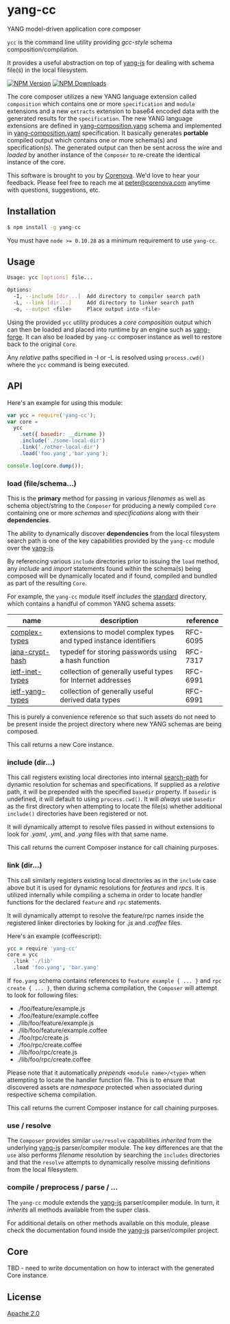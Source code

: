 # yang-cc 

YANG model-driven application core composer

`ycc` is the command line utility providing *gcc-style* schema
composition/compilation.

It provides a useful abstraction on top of
[yang-js](http://github.com/saintkepha/yang-js) for dealing with
schema file(s) in the local filesystem.

  [![NPM Version][npm-image]][npm-url]
  [![NPM Downloads][downloads-image]][downloads-url]

The core composer utilizes a new YANG language extension called
`composition` which contains one or more `specification` and `module`
extensions and a new `extracts` extension to base64 encoded data with
the generated results for the `specification`.  The new YANG language
extensions are defined in
[yang-composition.yang](./yang-composition.yang) schema and
implemented in [yang-composition.yaml](./yang-composition.yaml)
specification. It basically generates **portable** compiled output
which contains one or more schema(s) and specification(s). The
generated output can then be sent across the wire and *loaded* by
another instance of the `Composer` to re-create the identical instance
of the core.

This software is brought to you by
[Corenova](http://www.corenova.com).  We'd love to hear your feedback.
Please feel free to reach me at <peter@corenova.com> anytime with
questions, suggestions, etc.

## Installation
```bash
$ npm install -g yang-cc
```
You must have `node >= 0.10.28` as a minimum requirement to use
`yang-cc`.

## Usage
```bash
Usage: ycc [options] file...

Options:
  -I, --include [dir...]  Add directory to compiler search path
  -L, --link [dir...]     Add directory to linker search path
  -o, --output <file>     Place output into <file>
```

Using the provided `ycc` utility produces a *core composition* output
which can then be loaded and placed into runtime by an engine such as
[yang-forge](https://github.com/corenova/yang-forge).  It can also be
loaded by `yang-cc` composer instance as well to restore back to the
original `Core`.

Any *relative* paths specified in -I or -L is resolved using
`process.cwd()` where the `ycc` command is being executed.

## API

Here's an example for using this module:

```js
var ycc = require('yang-cc');
var core = 
  ycc
    .set({ basedir: __dirname })
    .include('./some-local-dir')
    .link('./other-local-dir')
    .load('foo.yang','bar.yang');

console.log(core.dump());
```

### load (file/schema...)

This is the **primary** method for passing in various *filenames* as
well as schema object/string to the `Composer` for producing a newly
compiled `Core` containing one or more *schemas* and *specifications*
along with their **dependencies**.

The ability to dynamically discover **dependencies** from the local
filesystem search path is one of the key capabilities provided by the
`yang-cc` module over the
[yang-js](https://github.com/saintkepha/yang-js).

By referencing various `include` directories prior to issuing the
`load` method, any *include* and *import* statements found within
the schema(s) being composed will be dynamically located and if found,
compiled and bundled as part of the resulting `Core`.

For example, the `yang-cc` module itself *includes* the
[standard](./standard) directory, which contains a handful of common
YANG schema assets:

name | description | reference
--- | --- | ---
[complex-types](standard/complex-types.yang) | extensions to model complex types and typed instance identifiers | RFC-6095
[iana-crypt-hash](standard/iana-crypt-hash.yang) | typedef for storing passwords using a hash function | RFC-7317
[ietf-inet-types](standard/ietf-inet-types.yang) | collection of generally useful types for Internet addresses | RFC-6991
[ietf-yang-types](standard/ietf-yang-types.yang) | collection of generally useful derived data types | RFC-6991

This is purely a convenience reference so that such assets do not need
to be present inside the project directory where new YANG schemas are
being composed.

This call returns a new Core instance.

### include (dir...)

This call registers existing local directories into internal
[search-path](https://github.com/saintkepha/search-path) for dynamic
resolution for schemas and specifications. If supplied as a *relative*
path, it will be prepended with the specified `basedir` property.  If
`basedir` is undefined, it will default to using `process.cwd()`.  It
will *always* use `basedir` as the first directory when attempting to
locate the file(s) whether additional `include()` directories have
been registered or not.

It will dynamically attempt to resolve files passed in without
extensions to look for *.yaml*, *.yml*, and *.yang* files with that
same name.

This call returns the current Composer instance for call chaining
purposes.

### link (dir...)

This call similarly registers existing local directories as in the
`include` case above but it is used for dynamic resolutions for
*features* and *rpcs*.  It is utilized internally while compiling a
schema in order to locate handler functions for the declared `feature`
and `rpc` statements.

It will dynamically attempt to resolve the feature/rpc names inside
the registered linker directories by looking for *.js* and *.coffee*
files.

Here's an example (coffeescript):
```coffeescript
ycc = require 'yang-cc'
core = ycc
  .link './lib'
  .load 'foo.yang', 'bar.yang'
```

If `foo.yang` schema contains references to `feature example { ... }`
and `rpc create { ... }`, then during schema compilation, the
`Composer` will attempt to look for following files:

- ./foo/feature/example.js
- ./foo/feature/example.coffee
- ./lib/foo/feature/example.js
- ./lib/foo/feature/example.coffee
- ./foo/rpc/create.js
- ./foo/rpc/create.coffee
- ./lib/foo/rpc/create.js
- ./lib/foo/rpc/create.coffee

Please note that it automatically *prepends* `<module name>/<type>` when
attempting to locate the handler function file.  This is to ensure
that discovered assets are *namespace* protected when associated
during respective schema compilation.

This call returns the current Composer instance for call chaining
purposes.

### use / resolve

The `Composer` provides similar `use/resolve` capabilities *inherited*
from the underlying [yang-js](https://github.com/saintkepha/yang-js)
parser/compiler module.  The key differences are that the `use` also
performs *filename* resolution by searching the `includes` directories
and that the `resolve` attempts to dynamically resolve missing
definitions from the local filesystem.

### compile / preprocess / parse / ...

The `yang-cc` module extends the
[yang-js](https://github.com/saintkepha/yang-js) parser/compiler
module.  In turn, it *inherits* all methods available from the super
class.

For additional details on other methods available on this module,
please check the documentation found inside the
[yang-js](https://github.com/saintkepha/yang-js) parser/compiler
project.

## Core

TBD - need to write documentation on how to interact with the
generated Core instance.

## License
  [Apache 2.0](LICENSE)

[npm-image]: https://img.shields.io/npm/v/yang-cc.svg
[npm-url]: https://npmjs.org/package/yang-cc
[downloads-image]: https://img.shields.io/npm/dm/yang-cc.svg
[downloads-url]: https://npmjs.org/package/yang-cc
